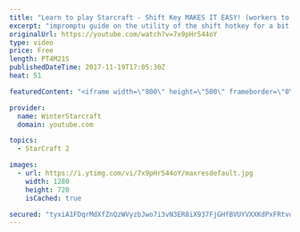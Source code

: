 ```yaml
---
title: "Learn to play Starcraft - Shift Key MAKES IT EASY! (workers to gas, waypoints, ctrl grps, moving)"
excerpt: "impromptu guide on the utility of the shift hotkey for a bit of everything"
originalUrl: https://youtube.com/watch?v=7x9pHr544oY
type: video
price: Free
length: PT4M21S
publishedDateTime: 2017-11-19T17:05:30Z
heat: 51

featuredContent: "<iframe width=\"800\" height=\"500\" frameborder=\"0\" src=\"https://www.youtube.com/embed/7x9pHr544oY\" allow=\"accelerometer; autoplay; encrypted-media; gyroscope; picture-in-picture\" allowfullscreen></iframe>"

provider:
  name: WinterStarcraft
  domain: youtube.com

topics:
  - StarCraft 2

images:
  - url: https://i.ytimg.com/vi/7x9pHr544oY/maxresdefault.jpg
    width: 1280
    height: 720
    isCached: true

secured: "tyxiA1FDqrMdXfZnQzWVyzbJwo7i3vN3ER8iX937FjGHfBVUYVXXKdPxFRtvotCC/rCggJ4pZKtCQRK/KrB/4hCymdeRjjt1dQhZcRpD1XRI2ozxN7Z8/CJw2RznIBthzS8xbHaMyjfr9cZfFY4ovTcOEJ7b7N8CwP2sCpCieiCCiJq+8olKa91xAroWYSpnCXbL2uY5zrGQ+7k5vRzzmgMTeSd+FAEe6LYpk6hVP0ay1xGwimFcbQmdoZHKi6NRzmN59WDFNyyCCoClYRXPEY2jb+g3xUgC4+8whPX9wsQFc7AiBYj61kHPSWyvyHSoNIfq8Vm+GGJAzXU7XNFv+aB7OEYX2pTBGvxAK9a8rmQIsXr0txFZNZNarwKnhDjrFDkTMmcQQvKE1vtfleczHnNVNnMwtVUSRk0W4XxXjP8=;uQh2Oqt/Uqhg9M7B3h1J9g=="
---
```


